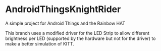 # AndroidThingsKnightRider
A simple project for Android Things and the Rainbow HAT

This branch uses a modified driver for the LED Strip to allow different brightness per LED (supported by the hardware but not for the driver) to make a better simulation of KITT.
